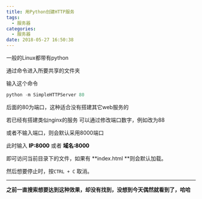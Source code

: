```yaml
---
title: 用Python创建HTTP服务
tags:
  - 服务器
categories:
  - 服务器
date: 2018-05-27 16:50:38
---
```


一般的Linux都带有python
<!--more-->
通过命令进入所要共享的文件夹

输入这个命令
```python
python -m SimpleHTTPServer 80
```
后面的80为端口，这种适合没有搭建其它web服务的

若已经有搭建类似nginx的服务 可以通过修改端口数字，例如改为88

或者不输入端口，则会默认采用8000端口

此时输入 <span style="color: #000000;">**IP:8000**</span> 或者 <span style="color: #ff0000;">**<span style="color: #000000;">域名:8000</span>**

</span>

即可访问当前目录下的文件，如果有 **index.html **则会默认加载。

然后想要停止时，按` CTRL + C ` 取消。

* * *

**之前一直搜索想要达到这种效果，却没有找到，没想到今天偶然就看到了，哈哈**
